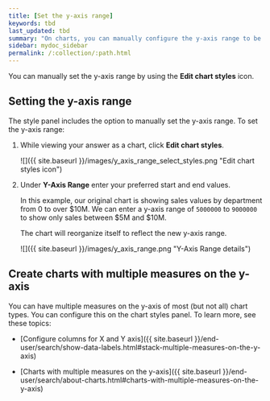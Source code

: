 ```yaml
---
title: [Set the y-axis range]
keywords: tbd
last_updated: tbd
summary: "On charts, you can manually configure the y-axis range to be different from the search default. You can have multiple measures on the y-axis of many charts."
sidebar: mydoc_sidebar
permalink: /:collection/:path.html
---
```

You can manually set the y-axis range by using the **Edit chart styles** icon.

## Setting the y-axis range

The style  panel includes the option to manually set the y-axis range. To set
the y-axis range:

1. While viewing your answer as a chart, click **Edit chart styles**.

   ![]({{ site.baseurl }}/images/y_axis_range_select_styles.png "Edit chart styles icon")

2. Under **Y-Axis Range** enter your preferred start and end values.

    In this example, our original chart is showing sales values by department
    from 0 to over $10M. We can enter a y-axis range of `5000000` to `9000000` to
    show only sales between $5M and $10M.

    The chart will reorganize itself to reflect the new y-axis range.

    ![]({{ site.baseurl }}/images/y_axis_range.png "Y-Axis Range details")

## Create charts with multiple measures on the y-axis

You can have multiple measures on the y-axis of most (but not all) chart types.
You can configure this on the chart styles panel. To learn more, see these topics:

* [Configure columns for X and Y axis]({{ site.baseurl }}/end-user/search/show-data-labels.html#stack-multiple-measures-on-the-y-axis)

* [Charts with multiple measures on the y-axis]({{ site.baseurl }}/end-user/search/about-charts.html#charts-with-multiple-measures-on-the-y-axis)
